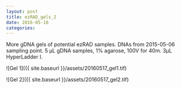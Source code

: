 ```yaml
---
layout: post
title: ezRAD_gels_2
date: 2016-05-18
categories:
---
```

More gDNA gels of potential ezRAD samples. DNAs from 2015-05-06 sampling point. 5 µL gDNA samples, 1% agarose, 100V for 40m. 3µL HyperLadder I.

![Gel 1]({{ site.baseurl }}/assets/20160517_gel1.tif)

![Gel 2]({{ site.baseurl }}/assets/20160517_gel2.tif)